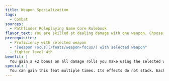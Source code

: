 ```yaml
---
title: Weapon Specialization
tags:
  - Combat
sources:
  - Pathfinder Roleplaying Game Core Rulebook
flavor_text: You are skilled at dealing damage with one weapon. Choose one type of weapon (including unarmed strike or grapple) for which you have already selected the [Weapon Focus](/feats/weapon-focus/) feat. You deal extra damage when using this weapon.
prerequisites:
  - Proficiency with selected weapon
  - "[Weapon Focus](/feats/weapon-focus/) with selected weapon"
  - fighter level 4th
benefit: |
  You gain a +2 bonus on all damage rolls you make using the selected weapon.
special: |
  You can gain this feat multiple times. Its effects do not stack. Each time you take the feat, it applies to a new type of weapon.
---
```


